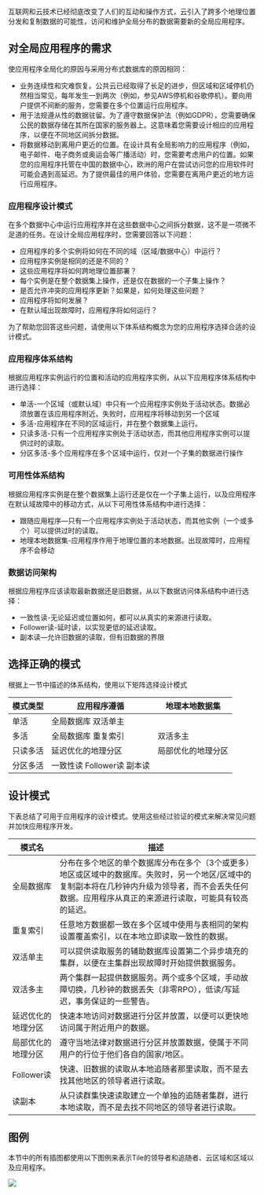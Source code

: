 互联网和云技术已经彻底改变了人们的互动和操作方式，云引入了跨多个地理位置分发和复制数据的可能性，访问和维护全局分布的数据需要新的全局应用程序。

## **对全局应用程序的需求**

使应用程序全局化的原因与采用分布式数据库的原因相同：

* 业务连续性和灾难恢复。公共云已经取得了长足的进步，但区域和区域停机仍然相当常见，每年发生一到两次（例如，参见AWS停机和谷歌停机）。要向用户提供不间断的服务，您需要在多个位置运行应用程序。
* 用于法规遵从性的数据驻留。为了遵守数据保护法（例如GDPR），您需要确保公民的数据存储在其所在国家的服务器上。这意味着您需要设计相应的应用程序，以便在不同地区间拆分数据。
* 将数据移动到离用户更近的位置。在设计具有全局影响力的应用程序（例如，电子邮件、电子商务或奥运会等广播活动）时，您需要考虑用户的位置。如果您的应用程序托管在中国的数据中心，欧洲的用户在尝试访问您的应用软件时可能会遇到高延迟。为了提供最佳的用户体验，您需要在离用户更近的地方运行应用程序。 

### **应用程序设计模式**

在多个数据中心中运行应用程序并在这些数据中心之间拆分数据，这不是一项微不足道的任务。在设计全局应用程序时，您需要回答以下问题：

* 应用程序的多个实例将如何在不同的域（区域/数据中心）中运行？
* 应用程序实例是相同的还是不同的？
* 这些应用程序将如何跨地理位置部署？
* 每个实例是在整个数据集上操作，还是仅在数据的一个子集上操作？
* 是否允许冲突的应用程序更新？如果是，如何处理这些问题？
* 应用程序将如何发展？
* 在默认域出现故障时，应用程序将如何运行？

为了帮助您回答这些问题，请使用以下体系结构概念为您的应用程序选择合适的设计模式。

### **应用程序体系结构**

根据应用程序实例运行的位置和活动的应用程序实例，从以下应用程序体系结构中进行选择：

* 单活-一个区域（或默认域）中只有一个应用程序实例处于活动状态。数据必须放置在该应用程序附近。失败时，应用程序将移动到另一个区域
* 多活-应用程序在不同的区域运行，并在整个数据集上运行。
* 只读多活-只有一个应用程序实例处于活动状态，而其他应用程序实例可以提供过时的读取。
* 分区多活-多个应用程序在多个区域中运行，仅对一个子集的数据进行操作 

### **可用性体系结构**

根据应用程序实例是在整个数据集上运行还是仅在一个子集上运行，以及应用程序在默认域故障中的移动方式，从以下可用性体系结构中进行选择：

* 跟随应用程序—只有一个应用程序实例处于活动状态，而其他实例（一个或多个）可以提供过时的读取。
* 地理本地数据集-应用程序作用于地理位置的本地数据。出现故障时，应用程序不会移动

### **数据访问架构**

根据应用程序应该读取最新数据还是旧数据，从以下数据访问体系结构中进行选择：

* 一致性读-无论延迟或位置如何，都可以从真实的来源进行读取。
* Follower读-延时读，以实现更低的延迟读取。
* 副本读—允许旧数据的读取，但有旧数据的界限 

## **选择正确的模式**

根据上一节中描述的体系结构，使用以下矩阵选择设计模式 

| 模式类型 | 应用程序遵循               | 地理本地数据集     |
| -------- | -------------------------- | ------------------ |
| 单活     | 全局数据库 双活单主        |                    |
| 多活     | 全局数据库 重复索引        | 双活多主           |
| 只读多活 | 延迟优化的地理分区         | 局部优化的地理分区 |
| 分区多活 | 一致性读 Follower读 副本读 |                    |

## **设计模式**

下表总结了可用于应用程序的设计模式。使用这些经过验证的模式来解决常见问题并加快应用程序开发。

| 模式名             | 描述                                                         |
| ------------------ | ------------------------------------------------------------ |
| 全局数据库         | 分布在多个地区的单个数据库分布在多个（3个或更多）地区或区域中的数据库。失败时，另一个地区/区域中的复制副本将在几秒钟内升级为领导者，而不会丢失任何数据。应用程序从真正的来源进行读取，可能具有较高的延迟。 |
| 重复索引           | 任意地方数据都一致在多个区域中使用与表相同的架构设置覆盖索引，以在本地立即读取一致性的数据。 |
| 双活单主           | 可以提供读取服务的辅助数据库设置第二个异步填充的集群，以便在主集群出现故障时开始提供数据服务。 |
| 双活多主           | 两个集群一起提供数据服务。两个或多个区域，手动故障切换，几秒钟的数据丢失（非零RPO），低读/写延迟，事务保证的一些警告。 |
| 延迟优化的地理分区 | 快速本地访问对数据进行分区并放置，以便可以更快地访问属于附近用户的数据。 |
| 局部优化的地理分区 | 遵守当地法律对数据进行分区并放置数据，使属于不同用户的行位于他们各自的国家/地区。 |
| Follower读         | 快速、旧数据的读取从本地追随者那里读取，而不是去找其他地区的领导者进行读取。 |
| 读副本             | 从只读群集快速读取建立一个单独的追随者集群，进行本地读取，而不是去找不同地区的领导者进行读取。 |



## **图例**

本节中的所有插图都使用以下图例来表示Tile的领导者和追随者、云区域和区域以及应用程序。


![](./media/chapter3/1.png)
